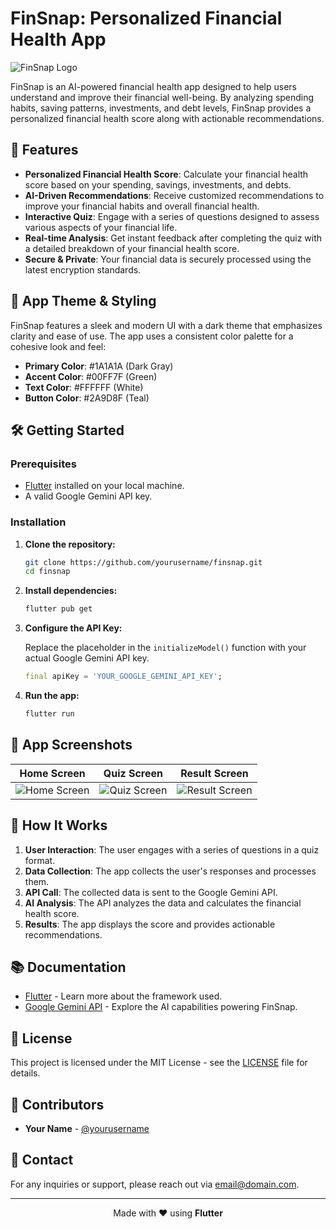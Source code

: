 # FinSnap: Personalized Financial Health App

![FinSnap Logo](link-to-logo-image) <!-- Replace with the actual image link -->

FinSnap is an AI-powered financial health app designed to help users understand and improve their financial well-being. By analyzing spending habits, saving patterns, investments, and debt levels, FinSnap provides a personalized financial health score along with actionable recommendations.

## 🚀 Features

- **Personalized Financial Health Score**: Calculate your financial health score based on your spending, savings, investments, and debts.
- **AI-Driven Recommendations**: Receive customized recommendations to improve your financial habits and overall financial health.
- **Interactive Quiz**: Engage with a series of questions designed to assess various aspects of your financial life.
- **Real-time Analysis**: Get instant feedback after completing the quiz with a detailed breakdown of your financial health score.
- **Secure & Private**: Your financial data is securely processed using the latest encryption standards.

## 🎨 App Theme & Styling

FinSnap features a sleek and modern UI with a dark theme that emphasizes clarity and ease of use. The app uses a consistent color palette for a cohesive look and feel:

- **Primary Color**: #1A1A1A (Dark Gray)
- **Accent Color**: #00FF7F (Green)
- **Text Color**: #FFFFFF (White)
- **Button Color**: #2A9D8F (Teal)

## 🛠️ Getting Started

### Prerequisites

- [Flutter](https://flutter.dev/docs/get-started/install) installed on your local machine.
- A valid Google Gemini API key.

### Installation

1. **Clone the repository:**

    ```bash
    git clone https://github.com/yourusername/finsnap.git
    cd finsnap
    ```

2. **Install dependencies:**

    ```bash
    flutter pub get
    ```

3. **Configure the API Key:**

    Replace the placeholder in the `initializeModel()` function with your actual Google Gemini API key.

    ```dart
    final apiKey = 'YOUR_GOOGLE_GEMINI_API_KEY';
    ```

4. **Run the app:**

    ```bash
    flutter run
    ```

## 📱 App Screenshots

| Home Screen | Quiz Screen | Result Screen |
|-------------|-------------|---------------|
| ![Home Screen](link-to-home-screenshot) | ![Quiz Screen](link-to-quiz-screenshot) | ![Result Screen](link-to-result-screenshot) | <!-- Replace with actual screenshots -->

## 📖 How It Works

1. **User Interaction**: The user engages with a series of questions in a quiz format.
2. **Data Collection**: The app collects the user's responses and processes them.
3. **API Call**: The collected data is sent to the Google Gemini API.
4. **AI Analysis**: The API analyzes the data and calculates the financial health score.
5. **Results**: The app displays the score and provides actionable recommendations.

## 📚 Documentation

- [Flutter](https://flutter.dev/docs) - Learn more about the framework used.
- [Google Gemini API](https://cloud.google.com/ai/gemini) - Explore the AI capabilities powering FinSnap.

## 📝 License

This project is licensed under the MIT License - see the [LICENSE](LICENSE) file for details.

## 👥 Contributors

- **Your Name** - [@yourusername](https://github.com/yourusername)

## 📧 Contact

For any inquiries or support, please reach out via [email@domain.com](mailto:email@domain.com).

---

<p align="center">
  Made with ❤️ using <strong>Flutter</strong>
</p>
